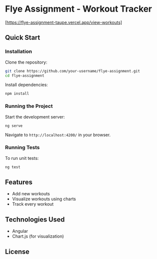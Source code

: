 


# Flye Assignment - Workout Tracker
[https://flye-assignment-taupe.vercel.app/view-workouts]

## Quick Start

### Installation

Clone the repository:
```bash
git clone https://github.com/your-username/flye-assignment.git
cd flye-assignment
```

Install dependencies:
```bash
npm install
```

### Running the Project

Start the development server:
```bash
ng serve
```
Navigate to `http://localhost:4200/` in your browser.

### Running Tests

To run unit tests:
```bash
ng test
```

## Features

- Add new workouts
- Visualize workouts using charts
- Track every workout

## Technologies Used

- Angular
- Chart.js (for visualization)

## License
